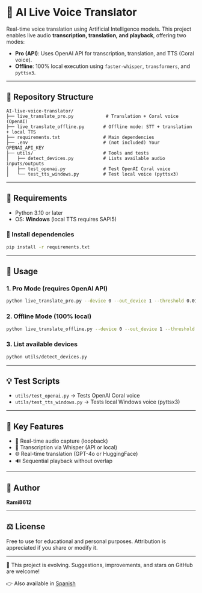 # 🧠 AI Live Voice Translator

Real-time voice translation using Artificial Intelligence models. This project enables live audio **transcription, translation, and playback**, offering two modes:

* **Pro (API)**: Uses OpenAI API for transcription, translation, and TTS (Coral voice).
* **Offline**: 100% local execution using `faster-whisper`, `transformers`, and `pyttsx3`.

---

## 📁 Repository Structure

```
AI-live-voice-translator/
├── live_translate_pro.py            # Translation + Coral voice (OpenAI)
├── live_translate_offline.py       # Offline mode: STT + translation + local TTS
├── requirements.txt                # Main dependencies
├── .env                            # (not included) Your OPENAI_API_KEY
├── utils/                          # Tools and tests
│   ├── detect_devices.py           # Lists available audio inputs/outputs
│   ├── test_openai.py              # Test OpenAI Coral voice
│   └── test_tts_windows.py         # Test local voice (pyttsx3)
```

---

## 🧪 Requirements

* Python 3.10 or later
* OS: **Windows** (local TTS requires SAPI5)

### 🔌 Install dependencies

```bash
pip install -r requirements.txt
```

---

## 🚀 Usage

### 1. Pro Mode (requires OpenAI API)

```bash
python live_translate_pro.py --device 0 --out_device 1 --threshold 0.01 --silence 0.5
```

### 2. Offline Mode (100% local)

```bash
python live_translate_offline.py --device 0 --out_device 1 --threshold 0.01 --silence 0.5
```

### 3. List available devices

```bash
python utils/detect_devices.py
```

---

## 💡 Test Scripts

* `utils/test_openai.py` → Tests OpenAI Coral voice
* `utils/test_tts_windows.py` → Tests local Windows voice (pyttsx3)

---

## 📌 Key Features

* 🎤 Real-time audio capture (loopback)
* 🧠 Transcription via Whisper (API or local)
* 🌐 Real-time translation (GPT-4o or HuggingFace)
* 🔊 Sequential playback without overlap

---

## 👤 Author

**Rami8612**

---

## ⚖️ License

Free to use for educational and personal purposes. Attribution is appreciated if you share or modify it.

---

🔄 This project is evolving. Suggestions, improvements, and stars on GitHub are welcome!

👉 Also available in [Spanish](README.es.md)
